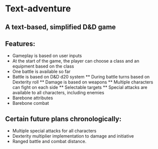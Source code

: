 # Text-adventure

## A text-based, simplified D&D game

## Features:
* Gameplay is based on user inputs
* At the start of the game, the player can choose a class and an equipment based on the class
* One battle is available so far
* Battle is based on D&D d20 system
** During battle turns based on Dexterity roll
** Damage is based on weapons
** Multiple characters can fight on each side
** Selectable targets
** Special attacks are available to all characters, including enemies
* Barebone attributes
* Barebone combat

## Certain future plans chronologically:
* Multiple special attacks for all characters
* Dexterity multiplier implementation to damage and initiative
* Ranged battle and combat distance.

